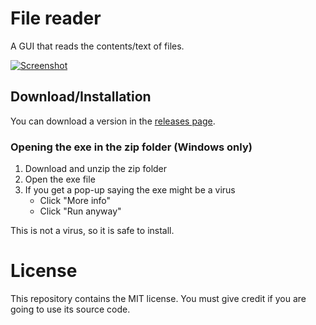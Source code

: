 # File reader

A GUI that reads the contents/text of files.

[![Screenshot](https://github.com/user-attachments/assets/ca6d6935-8084-4ee2-9e75-a3291b894843)](#)

## Download/Installation

You can download a version in the [releases page](https://github.com/Synthird/File-reader/releases).

### Opening the exe in the zip folder (Windows only)

1. Download and unzip the zip folder
3. Open the exe file
4. If you get a pop-up saying the exe might be a virus
    - Click "More info"
    - Click "Run anyway"

This is not a virus, so it is safe to install.

# License

This repository contains the MIT license. You must give credit if you are going to use its source code.
